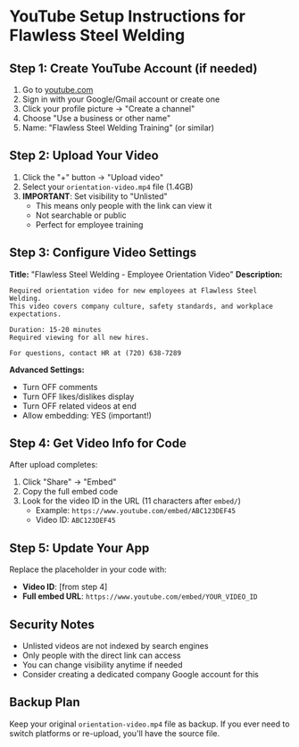 # YouTube Setup Instructions for Flawless Steel Welding

## Step 1: Create YouTube Account (if needed)
1. Go to [youtube.com](https://youtube.com)
2. Sign in with your Google/Gmail account or create one
3. Click your profile picture → "Create a channel"
4. Choose "Use a business or other name"
5. Name: "Flawless Steel Welding Training" (or similar)

## Step 2: Upload Your Video
1. Click the "+" button → "Upload video"
2. Select your `orientation-video.mp4` file (1.4GB)
3. **IMPORTANT**: Set visibility to "Unlisted"
   - This means only people with the link can view it
   - Not searchable or public
   - Perfect for employee training

## Step 3: Configure Video Settings
**Title:** "Flawless Steel Welding - Employee Orientation Video"
**Description:**
```
Required orientation video for new employees at Flawless Steel Welding.
This video covers company culture, safety standards, and workplace expectations.

Duration: 15-20 minutes
Required viewing for all new hires.

For questions, contact HR at (720) 638-7289
```

**Advanced Settings:**
- Turn OFF comments
- Turn OFF likes/dislikes display
- Turn OFF related videos at end
- Allow embedding: YES (important!)

## Step 4: Get Video Info for Code
After upload completes:
1. Click "Share" → "Embed"
2. Copy the full embed code 
3. Look for the video ID in the URL (11 characters after `embed/`)
   - Example: `https://www.youtube.com/embed/ABC123DEF45` 
   - Video ID: `ABC123DEF45`

## Step 5: Update Your App
Replace the placeholder in your code with:
- **Video ID**: [from step 4]
- **Full embed URL**: `https://www.youtube.com/embed/YOUR_VIDEO_ID`

## Security Notes
- Unlisted videos are not indexed by search engines
- Only people with the direct link can access
- You can change visibility anytime if needed
- Consider creating a dedicated company Google account for this

## Backup Plan
Keep your original `orientation-video.mp4` file as backup. If you ever need to switch platforms or re-upload, you'll have the source file.